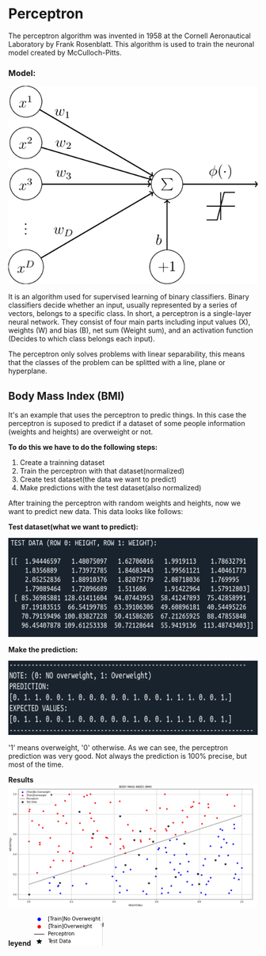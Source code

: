 # Perceptron

The perceptron algorithm was invented in 1958 at the Cornell Aeronautical Laboratory by Frank Rosenblatt. This algorithm is used to train the neuronal model created by McCulloch-Pitts.

### Model:
<p align="left">
  <img src="resources/perceptron-model.png" width="700" height= "400" title="Prediction">
</p>


It is an algorithm used for supervised learning of binary classifiers. Binary classifiers decide whether an input, usually represented by a series of vectors, belongs to a specific class. In short, a perceptron is a single-layer neural network. They consist of four main parts including input values (X), weights (W) and bias (B), net sum (Weight sum), and an activation function (Decides to which class belongs each input). 

The perceptron only solves problems with linear separability, this means that the classes of the problem can be splitted with a line, plane or hyperplane.

## Body Mass Index (BMI)

It's an example that uses the perceptron to predic things. In this case the perceptron is suposed to predict if a dataset of some people information  (weights and heights) are overweight or not.

**To do this we have to do the following steps:**
1. Create a trainning dataset
2. Train the perceptron with that dataset(normalized)
3. Create test dataset(the data we want to predict)
4. Make predictions with the test dataset(also normalized)

After training the perceptron with random weights and heights, now we want to predict new data. This data looks like follows:

**Test dataset(what we want to predict):**
<p align="left">
  <img src="resources/test_data.png" width="750" height= "200" title="Test Data">
</p>

**Make the prediction:**
<p align="left">
  <img src="resources/prediction.png" width="700" height= "150" title="Prediction">
</p>


'1' means overweight, '0' otherwise. As we can see, the perceptron prediction was very good. Not always the prediction is 100% precise, but most of the time.

 **Results**
 ![alt text](resources/plot_final.png)




 **leyend**
 ![alt text](resources/legend.png)
